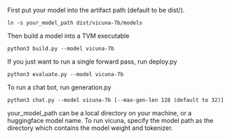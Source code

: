 First put your model into the artifact path (default to be dist/).
```
ln -s your_model_path dist/vicuna-7b/models
```
Then build a model into a TVM executable

```
python3 build.py --model vicuna-7b
```

If you just want to run a single forward pass, run deploy.py
```
python3 evaluate.py --model vicuna-7b
```

To run a chat bot, run generation.py

```
python3 chat.py --model vicuna-7b [--max-gen-len 128 (default to 32)]
```

your_model_path can be a local directory on your machine, or a huggingface model name. To run vicuna, specify the model path as the directory which contains the model weight and tokenizer.
